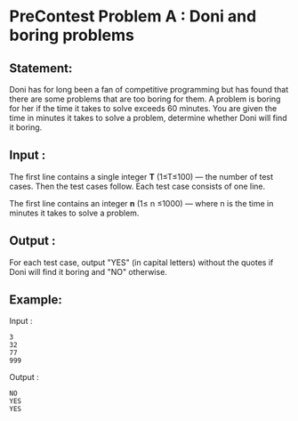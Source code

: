 # PreContest Problem A : Doni and boring problems

## Statement:

Doni has for long been a fan of competitive programming but has found that there are some problems that are too boring for them.
A problem is boring for her if the time it takes to solve exceeds 60 minutes.
You are given the time in minutes it takes to solve a problem, determine whether Doni will find it boring.

## Input :
The first line contains a single integer **T** (1≤T≤100) — the number of test cases. Then the test cases follow. Each test case consists of one line.

The first line contains an integer **n** (1≤ n ≤1000) — where n is the time in minutes it takes to solve a problem.

## Output :
For each test case, output "YES" (in capital letters) without the quotes if Doni will find it boring and "NO" otherwise.  

## Example:
Input :  

```
3
32
77
999
```

Output :  

```
NO
YES
YES
```
